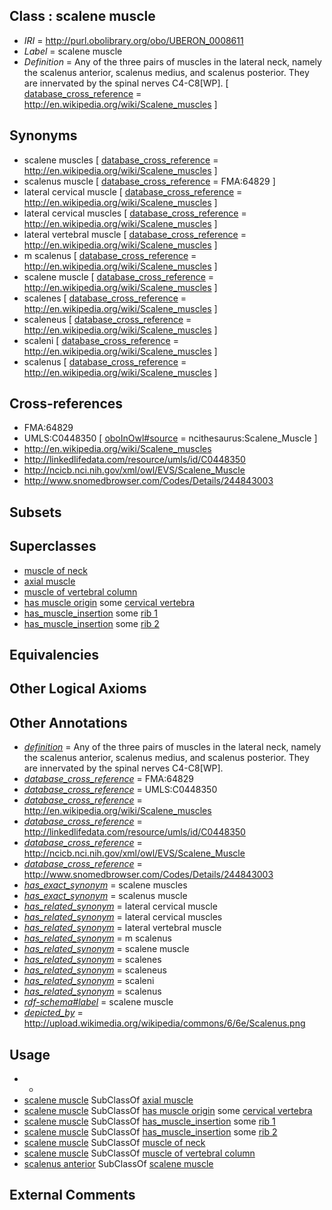 
## Class : scalene muscle

 * *IRI* = http://purl.obolibrary.org/obo/UBERON_0008611
 * *Label* = scalene muscle
 * *Definition* = Any of the three pairs of muscles in the lateral neck, namely the scalenus anterior, scalenus medius, and scalenus posterior. They are innervated by the spinal nerves C4-C8[WP]. [ [database_cross_reference](../../ef/oboInOwl#hasDbXref.md) = http://en.wikipedia.org/wiki/Scalene_muscles ]

## Synonyms

 * scalene muscles [ [database_cross_reference](../../ef/oboInOwl#hasDbXref.md) = http://en.wikipedia.org/wiki/Scalene_muscles ]
 * scalenus muscle [ [database_cross_reference](../../ef/oboInOwl#hasDbXref.md) = FMA:64829 ]
 * lateral cervical muscle [ [database_cross_reference](../../ef/oboInOwl#hasDbXref.md) = http://en.wikipedia.org/wiki/Scalene_muscles ]
 * lateral cervical muscles [ [database_cross_reference](../../ef/oboInOwl#hasDbXref.md) = http://en.wikipedia.org/wiki/Scalene_muscles ]
 * lateral vertebral muscle [ [database_cross_reference](../../ef/oboInOwl#hasDbXref.md) = http://en.wikipedia.org/wiki/Scalene_muscles ]
 * m scalenus [ [database_cross_reference](../../ef/oboInOwl#hasDbXref.md) = http://en.wikipedia.org/wiki/Scalene_muscles ]
 * scalene muscle [ [database_cross_reference](../../ef/oboInOwl#hasDbXref.md) = http://en.wikipedia.org/wiki/Scalene_muscles ]
 * scalenes [ [database_cross_reference](../../ef/oboInOwl#hasDbXref.md) = http://en.wikipedia.org/wiki/Scalene_muscles ]
 * scaleneus [ [database_cross_reference](../../ef/oboInOwl#hasDbXref.md) = http://en.wikipedia.org/wiki/Scalene_muscles ]
 * scaleni [ [database_cross_reference](../../ef/oboInOwl#hasDbXref.md) = http://en.wikipedia.org/wiki/Scalene_muscles ]
 * scalenus [ [database_cross_reference](../../ef/oboInOwl#hasDbXref.md) = http://en.wikipedia.org/wiki/Scalene_muscles ]

## Cross-references

 * FMA:64829
 * UMLS:C0448350 [ [oboInOwl#source](../../ce/oboInOwl#source.md) = ncithesaurus:Scalene_Muscle ]
 * http://en.wikipedia.org/wiki/Scalene_muscles
 * http://linkedlifedata.com/resource/umls/id/C0448350
 * http://ncicb.nci.nih.gov/xml/owl/EVS/Scalene_Muscle
 * http://www.snomedbrowser.com/Codes/Details/244843003

## Subsets


## Superclasses

 * [muscle of neck](../../UBERON/77/UBERON_0002377.md)
 * [axial muscle](../../UBERON/97/UBERON_0003897.md)
 * [muscle of vertebral column](../../UBERON/18/UBERON_0004518.md)
 * [has muscle origin](../../RO/72/RO_0002372.md) some [cervical vertebra](../../UBERON/13/UBERON_0002413.md)
 * [has_muscle_insertion](../../RO/73/RO_0002373.md) some [rib 1](../../UBERON/01/UBERON_0004601.md)
 * [has_muscle_insertion](../../RO/73/RO_0002373.md) some [rib 2](../../UBERON/02/UBERON_0004602.md)

## Equivalencies


## Other Logical Axioms


## Other Annotations

 * *[definition](../../IAO/15/IAO_0000115.md)* = Any of the three pairs of muscles in the lateral neck, namely the scalenus anterior, scalenus medius, and scalenus posterior. They are innervated by the spinal nerves C4-C8[WP].
 * *[database_cross_reference](../../ef/oboInOwl#hasDbXref.md)* = FMA:64829
 * *[database_cross_reference](../../ef/oboInOwl#hasDbXref.md)* = UMLS:C0448350
 * *[database_cross_reference](../../ef/oboInOwl#hasDbXref.md)* = http://en.wikipedia.org/wiki/Scalene_muscles
 * *[database_cross_reference](../../ef/oboInOwl#hasDbXref.md)* = http://linkedlifedata.com/resource/umls/id/C0448350
 * *[database_cross_reference](../../ef/oboInOwl#hasDbXref.md)* = http://ncicb.nci.nih.gov/xml/owl/EVS/Scalene_Muscle
 * *[database_cross_reference](../../ef/oboInOwl#hasDbXref.md)* = http://www.snomedbrowser.com/Codes/Details/244843003
 * *[has_exact_synonym](../../ym/oboInOwl#hasExactSynonym.md)* = scalene muscles
 * *[has_exact_synonym](../../ym/oboInOwl#hasExactSynonym.md)* = scalenus muscle
 * *[has_related_synonym](../../ym/oboInOwl#hasRelatedSynonym.md)* = lateral cervical muscle
 * *[has_related_synonym](../../ym/oboInOwl#hasRelatedSynonym.md)* = lateral cervical muscles
 * *[has_related_synonym](../../ym/oboInOwl#hasRelatedSynonym.md)* = lateral vertebral muscle
 * *[has_related_synonym](../../ym/oboInOwl#hasRelatedSynonym.md)* = m scalenus
 * *[has_related_synonym](../../ym/oboInOwl#hasRelatedSynonym.md)* = scalene muscle
 * *[has_related_synonym](../../ym/oboInOwl#hasRelatedSynonym.md)* = scalenes
 * *[has_related_synonym](../../ym/oboInOwl#hasRelatedSynonym.md)* = scaleneus
 * *[has_related_synonym](../../ym/oboInOwl#hasRelatedSynonym.md)* = scaleni
 * *[has_related_synonym](../../ym/oboInOwl#hasRelatedSynonym.md)* = scalenus
 * *[rdf-schema#label](../../el/rdf-schema#label.md)* = scalene muscle
 * *[depicted_by](../../depicted/by/depicted_by.md)* = http://upload.wikimedia.org/wikipedia/commons/6/6e/Scalenus.png

## Usage

 * -
 * [scalene muscle](../../UBERON/11/UBERON_0008611.md) SubClassOf [axial muscle](../../UBERON/97/UBERON_0003897.md)
 * [scalene muscle](../../UBERON/11/UBERON_0008611.md) SubClassOf [has muscle origin](../../RO/72/RO_0002372.md) some [cervical vertebra](../../UBERON/13/UBERON_0002413.md)
 * [scalene muscle](../../UBERON/11/UBERON_0008611.md) SubClassOf [has_muscle_insertion](../../RO/73/RO_0002373.md) some [rib 1](../../UBERON/01/UBERON_0004601.md)
 * [scalene muscle](../../UBERON/11/UBERON_0008611.md) SubClassOf [has_muscle_insertion](../../RO/73/RO_0002373.md) some [rib 2](../../UBERON/02/UBERON_0004602.md)
 * [scalene muscle](../../UBERON/11/UBERON_0008611.md) SubClassOf [muscle of neck](../../UBERON/77/UBERON_0002377.md)
 * [scalene muscle](../../UBERON/11/UBERON_0008611.md) SubClassOf [muscle of vertebral column](../../UBERON/18/UBERON_0004518.md)
 * [scalenus anterior](../../UBERON/22/UBERON_0008622.md) SubClassOf [scalene muscle](../../UBERON/11/UBERON_0008611.md)

## External Comments

